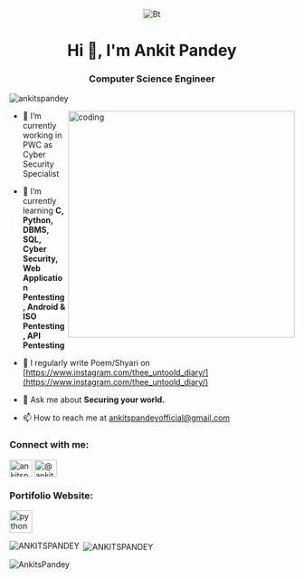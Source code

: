
<!---
ANKITSPANDEY/ANKITSPANDEY is a ✨ special ✨ repository because its `README.md` (this file) appears on your GitHub profile.
You can click the Preview link to take a look at your changes.
--->
<p align="center"><img src="https://aitsrajampet.ac.in/images/artificial-intelligence.jpg" alt="Bt">

<h1 align="center">Hi 👋, I'm Ankit Pandey</h1>
<h3 align="center">Computer Science Engineer</h3>

<p align="left"> <img src="https://komarev.com/ghpvc/?username=ANKITSPANDEY&label=Profile%20views&color=0e75b6&style=flat" alt="ankitspandey" /> </p>
<img align="right" alt="coding" width="400" src="https://user-images.githubusercontent.com/55389276/140866485-8fb1c876-9a8f-4d6a-98dc-08c4981eaf70.gif">

- 🔭 I’m currently working in PWC as Cyber Security Specialist

- 🌱 I’m currently learning **C, Python, DBMS, SQL, Cyber Security, Web Application Pentesting, Android & ISO Pentesting, API Pentesting**

- 📝 I regularly write Poem/Shyari on [https://www.instagram.com/thee_untoold_diary/](https://www.instagram.com/thee_untoold_diary/)

- 💬 Ask me about **Securing your world.**

- 📫 How to reach me at ankitspandeyofficial@gmail.com

<h3 align="left">Connect with me:</h3>
<p align="left">
<a href="https://www.linkedin.com/in/ankit-pandey-9620691a7/" target="_blank"><img align="center" src="https://raw.githubusercontent.com/rahuldkjain/github-profile-readme-generator/master/src/images/icons/Social/linked-in-alt.svg" alt="ankitspandey" height="30" width="40" /></a>
<a href="https://www.instagram.com/ankitspandey07/" target="_blank"><img align="center" src="https://w7.pngwing.com/pngs/462/874/png-transparent-instagram-logo-icon-instagram-icon-text-logo-sticker-thumbnail.png" alt="@ankitspandey07" height="30" width="40" /></a>
</p>

<h3 align="left">Portifolio Website:</h3>
<p align="left"> <a href="https://ankitpandey.pythonanywhere.com/" target="_blank" rel="noreferrer"><img src="https://www.pngitem.com/pimgs/m/548-5486247_portfolio-icon-design-icon-applewar-hd-png-download.png" alt="python" width="40" height="40"/> </a> </p>

<p><img align="left" src="https://github-readme-stats.vercel.app/api/top-langs?username=ANKITSPANDEY&show_icons=true&locale=en&layout=compact" alt="ANKITSPANDEY" /></p>

<p>&nbsp;<img align="center" src="https://github-readme-stats.vercel.app/api?username=ANKITSPANDEY&show_icons=true&locale=en" alt="ANKITSPANDEY" /></p>

<p><img align="center" src="https://github-readme-streak-stats.herokuapp.com?user=ANKITSPANDEY&theme=darcula" alt="AnkitsPandey" /></p>
